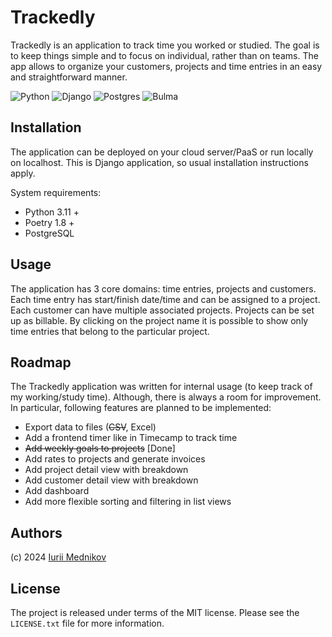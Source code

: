 # Trackedly

Trackedly is an application to track time you worked or studied. The goal is to keep things simple and to focus on individual, rather than on teams. The app allows to organize your customers, projects and time entries in an easy and straightforward manner.

![Python](https://img.shields.io/badge/python-3670A0?style=for-the-badge&logo=python&logoColor=ffdd54)
![Django](https://img.shields.io/badge/django-%23092E20.svg?style=for-the-badge&logo=django&logoColor=white)
![Postgres](https://img.shields.io/badge/postgres-%23316192.svg?style=for-the-badge&logo=postgresql&logoColor=white)
![Bulma](https://img.shields.io/badge/bulma-00D0B1?style=for-the-badge&logo=bulma&logoColor=white)

## Installation

The application can be deployed on your cloud server/PaaS or run locally on localhost. This is Django application, so usual installation instructions apply.

System requirements:

- Python 3.11 +
- Poetry 1.8 +
- PostgreSQL

## Usage

The application has 3 core domains: time entries, projects and customers. Each time entry has start/finish date/time and can be assigned to a project. Each customer can have multiple associated projects. Projects can be set up as billable. By clicking on the project name it is possible to show only time entries that belong to the particular project.

## Roadmap

The Trackedly application was written for internal usage (to keep track of my working/study time). Although, there is always a room for improvement. In particular, following features are planned to be implemented:

- Export data to files (~~CSV~~, Excel)
- Add a frontend timer like in Timecamp to track time
- ~~Add weekly goals to projects~~ [Done]
- Add rates to projects and generate invoices
- Add project detail view with breakdown
- Add customer detail view with breakdown
- Add dashboard
- Add more flexible sorting and filtering in list views

## Authors

(c) 2024 [Iurii Mednikov](https://github.com/mdnkv)

## License

The project is released under terms of the MIT license. Please see the ```LICENSE.txt``` file for more information.